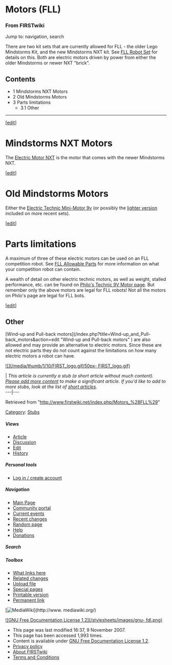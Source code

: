# Motors (FLL)

### From FIRSTwiki

Jump to: navigation, search

There are two kit sets that are currently allowed for FLL - the older Lego
Mindstorms Kit, and the new Mindstorms NXT kit. See [FLL Robot
Set](/index.php/FLL_Robot_Set "FLL Robot Set" ) for details on this. Both are
electric motors driven by power from either the older Mindstorms or newer NXT
"brick".

## Contents

  * 1 Mindstorms NXT Motors
  * 2 Old Mindstorms Motors
  * 3 Parts limitations
    * 3.1 Other  
---  
  
[[edit](/index.php?title=Motors_%28FLL%29&action=edit&section=1 "Edit section:
Mindstorms NXT Motors" )]

# Mindstorms NXT Motors

The [Electric Motor NXT](http://peeron.com/inv/parts/53787
"http://peeron.com/inv/parts/53787" ) is the motor that comes with the newer
Mindstorms NXT.

[[edit](/index.php?title=Motors_%28FLL%29&action=edit&section=2 "Edit section:
Old Mindstorms Motors" )]

# Old Mindstorms Motors

Either the [Electric Technic Mini-Motor
9v](http://peeron.com/inv/parts/71427c01
"http://peeron.com/inv/parts/71427c01" ) (or possibly the [lighter
version](http://peeron.com/inv/parts/43362c01
"http://peeron.com/inv/parts/43362c01" ) included on more recent sets).

[[edit](/index.php?title=Motors_%28FLL%29&action=edit&section=3 "Edit section:
Parts limitations" )]

# Parts limitations

A maximum of three of these electric motors can be used on an FLL competition
robot. See [FLL Allowable Parts](/index.php/FLL_Allowable_Parts "FLL Allowable
Parts" ) for more information on what your competition robot can contain.

A wealth of detail on other electric technic motors, as well as weight,
stalled performance, etc. can be found on [Philo's Technic 9V Motor
page](http://www.philohome.com/motors/motorcomp.htm
"http://www.philohome.com/motors/motorcomp.htm" ). But remember only the above
motors are legal for FLL robots! Not all the motors on Philo's page are legal
for FLL bots.

[[edit](/index.php?title=Motors_%28FLL%29&action=edit&section=4 "Edit section:
Other" )]

## Other

[Wind-up and Pull-back motors](/index.php?title=Wind-up_and_Pull-
back_motors&action=edit "Wind-up and Pull-back motors" ) are also allowed and
may provide an alternative to electric motors. Since these are not electric
parts they do not count against the limitations on how many electric motors a
robot can have.

  

[![](/media/thumb/1/10/FIRST_logo.gif/50px-
FIRST_logo.gif)](/index.php/Image:FIRST_logo.gif "" )

|  _This article is currently a stub (a short article without much content).
[Please add more
content](http://www.firstwiki.net/index.php?title=Motors_%28FLL%29&action=edit
"http://www.firstwiki.net/index.php?title=Motors_%28FLL%29&action=edit" ) to
make a significant article. If you'd like to add to more stubs, look at the
list of [short articles](/index.php/Special:Shortpages "Special:Shortpages"
)._  
---|---  
  
Retrieved from "<http://www.firstwiki.net/index.php/Motors_%28FLL%29>"

[Category](/index.php?title=Special:Categories&article=Motors_%28FLL%29
"Special:Categories" ): [Stubs](/index.php/Category:Stubs "Category:Stubs" )

##### Views

  * [Article](/index.php/Motors_%28FLL%29)
  * [Discussion](/index.php?title=Talk:Motors_%28FLL%29&action=edit)
  * [Edit](/index.php?title=Motors_%28FLL%29&action=edit)
  * [History](/index.php?title=Motors_%28FLL%29&action=history)

##### Personal tools

  * [Log in / create account](/index.php?title=Special:Userlogin&returnto=Motors_\(FLL\))

[](/index.php/Main_Page "Main Page" )

##### Navigation

  * [Main Page](/index.php/Main_Page)
  * [Community portal](/index.php/FIRSTwiki:Community_portal)
  * [Current events](/index.php/Current_events)
  * [Recent changes](/index.php/Special:Recentchanges)
  * [Random page](/index.php/Special:Random)
  * [Help](/index.php/Help:Contents)
  * [Donations](/index.php/FIRSTwiki:Site_support)

##### Search



##### Toolbox

  * [What links here](/index.php/Special:Whatlinkshere/Motors_%28FLL%29)
  * [Related changes](/index.php/Special:Recentchangeslinked/Motors_%28FLL%29)
  * [Upload file](/index.php/Special:Upload)
  * [Special pages](/index.php/Special:Specialpages)
  * [Printable version](/index.php?title=Motors_%28FLL%29&printable=yes)
  * [Permanent link](/index.php?title=Motors_%28FLL%29&oldid=64088)

[![MediaWiki](/skins/common/images/poweredby_mediawiki_88x31.png)](http://www.
mediawiki.org/)

[![GNU Free Documentation License 1.2](/stylesheets/images/gnu-
fdl.png)](http://www.gnu.org/copyleft/fdl.html)

  * This page was last modified 16:37, 9 November 2007.
  * This page has been accessed 1,993 times.
  * Content is available under [GNU Free Documentation License 1.2](http://www.gnu.org/copyleft/fdl.html "http://www.gnu.org/copyleft/fdl.html" ).
  * [Privacy policy](/index.php/FIRSTwiki:Privacy_policy "FIRSTwiki:Privacy policy" )
  * [About FIRSTwiki](/index.php/FIRSTwiki:About "FIRSTwiki:About" )
  * [Terms and Conditions](/index.php/FIRSTwiki:Terms_and_conditions "FIRSTwiki:Terms and conditions" )

